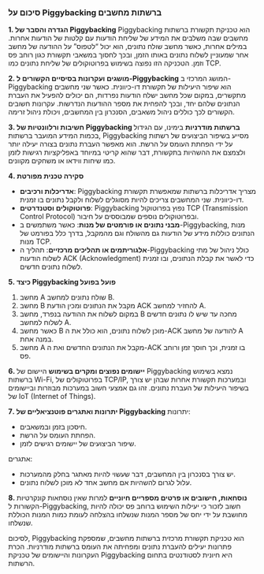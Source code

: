 ### סיכום על Piggybacking ברשתות מחשבים

**1. הגדרה והסבר של Piggybacking**
Piggybacking הוא טכניקת תקשורת ברשתות מחשבים שבה משלבים את המידע של שליחת הודעות עם קלטות של הודעות אחרות. במילים אחרות, כאשר מחשב שולח נתונים, הוא יכול “לטפוס” על ההודעה של מחשב אחר שמעוניין לשלוח נתונים באותו הזמן, ובכך לחסוך במשאבי תקשורת כגון רוחב פס וזמן. הטכניקה הזו נפוצה בשימוש בפרוטוקולים של שליחת נתונים כמו TCP.

**2. מושגים ועקרונות בסיסיים הקשורים ל-Piggybacking**
המושג המרכזי ב-Piggybacking הוא שיפור היעילות של תקשורת דו-כיוונית. כאשר שני מחשבים מתקשרים, במקום שכל מחשב ישלח הודעות נפרדות, הם יכולים להפעיל את העברת הנתונים שלהם יחד, ובכך להפחית את מספר ההודעות הנדרשות. עקרונות חשובים הקשורים לכך כוללים ניהול משאבים, הסנכרון בין המחשבים, ויכולת ניהול זרימה.

**3. חשיבות ורלוונטיות של Piggybacking ברשתות מודרניות**
בימינו, עם הגידול בכמות המידע המועבר ברשתות, Piggybacking מסייע בשיפור הביצועים של רשתות על ידי הפחתת העומס על הרשת. הוא מאפשר העברת נתונים בצורה יעילה יותר ולצמצם את ההשהיות בתקשורת, דבר שהוא קריטי במיוחד באפליקציות רגישות לזמן כמו שיחות ווידאו או משחקים מקוונים.

**4. סקירה טכנית מפורטת**
- **אדריכלות ורכיבים**: Piggybacking מצריך אדריכלות ברשתות שמאפשרת תקשורת דו-כיוונית. שני המחשבים צריכים להיות מסוגלים לשלוח ולקבל נתונים בו זמנית.
- **פרוטוקולים וסטנדרטים**: Piggybacking נפוץ בפרוטוקול TCP (Transmission Control Protocol) ובפרוטוקולים נוספים שמבוססים על חיבור.
- **מבני נתונים או פורמטים של מנות**: כאשר משתמשים ב-Piggybacking, מנות הנתונים כוללות מידע של הודעות גם מהשולח וגם מהמקבל, בדרך כלל בפורמט של מנות TCP.
- **אלגוריתמים או תהליכים מרכזיים**: תהליך ה-Piggybacking כולל ניהול של מתי לשלוח הודעות ACK (Acknowledgment) כדי לאשר את קבלת הנתונים, ובו זמנית לשלוח נתונים חדשים.

**5. כיצד Piggybacking פועל בפועל**
1. מחשב A שולח נתונים למחשב B.
2. מחשב B מקבל את הנתונים ומכין הודעת ACK להחזיר למחשב A.
3. במקום לשלוח את ההודעה בנפרד, מחשב B מחכה עד שיש לו נתונים חדשים לשלוח למחשב A.
4. כאשר מחשב B מוכן לשלוח נתונים, הוא כולל את ה-ACK להודעה של מחשב A במנה אחת.
5. מחשב A מקבל את הנתונים החדשים ואת ה-ACK בו זמנית, וכך חוסך זמן ורוחב פס.

**6. יישומים נפוצים ומקרים בשימוש**
היישום של Piggybacking נמצא בשימוש ברשתות Wi-Fi, בפרוטוקולים של TCP/IP, ובמערכות תקשורת אחרות שבהן יש צורך בשיפור היעילות של העברת נתונים. זהו גם אמצעי חשוב במערכות מבוזרות וביישומים של IoT (Internet of Things).

**7. יתרונות ואתגרים פוטנציאליים של Piggybacking**
יתרונות:
- חיסכון בזמן ובמשאבים.
- הפחתת העומס על הרשת.
- שיפור הביצועים של יישומים רגישים לזמן.

אתגרים:
- יש צורך בסנכרון בין המחשבים, דבר שעשוי להיות מאתגר בחלק מהמערכות.
- עלול לגרום להשהיות אם מחשב אחד לא מוכן לשלוח נתונים.

**8. נוסחאות, חישובים או פרטים מספריים חיוניים**
למרות שאין נוסחאות קונקרטיות הקשורות ל-Piggybacking, חשוב לזכור כי יעילות השימוש ברוחב פס יכולה להיות מחושבת על ידי יחס של מספר המנות שנשלחו בהצלחה לעומת כמות המנות הכוללת שנשלחו.

לסיכום, Piggybacking הוא טכניקת תקשורת מרכזית ברשתות מחשבים, שמספקת פתרונות יעילים להעברת נתונים ומפחיתה את העומס ברשתות מודרניות. הכרת העקרונות והיישומים של טכניקת Piggybacking היא חיונית לסטודנטים בתחום הרשתות.